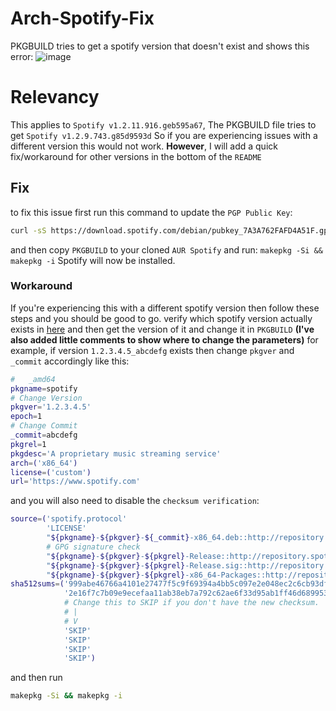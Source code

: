 # Arch-Spotify-Fix
PKGBUILD tries to get a spotify version that doesn't exist and shows this error: 
![image](https://github.com/Noft1337/Arch-Spotify-1.2.11.916.geb595a67-Fix/assets/101609620/5bfaa393-7e17-4169-ab40-168bdb5c0437)


# Relevancy
This applies to `Spotify v1.2.11.916.geb595a67`, 
The PKGBUILD file tries to get `Spotify v1.2.9.743.g85d9593d`
So if you are experiencing issues with a different version this would not work. 
**However**, I will add a quick fix/workaround for other versions in the bottom of the `README`

## Fix
to fix this issue first run this command to update the `PGP Public Key`:
```bash
curl -sS https://download.spotify.com/debian/pubkey_7A3A762FAFD4A51F.gpg | gpg --import -
```
and then copy `PKGBUILD` to your cloned `AUR Spotify` and run:
`makepkg -Si && makepkg -i` 
Spotify will now be installed.

### Workaround 
If you're experiencing this with a different spotify version then follow these steps and you should be good to go.
verify which spotify version actually exists in [here](http://repository.spotify.com/pool/non-free/s/spotify-client/)
and then get the version of it and change it in `PKGBUILD` **(I've also added little comments to show where to change the parameters)**
for example, if version `1.2.3.4.5_abcdefg` exists then change `pkgver` and `_commit` accordingly like this:
```bash
#   _amd64
pkgname=spotify
# Change Version
pkgver='1.2.3.4.5'
epoch=1
# Change Commit 
_commit=abcdefg
pkgrel=1
pkgdesc='A proprietary music streaming service'
arch=('x86_64')
license=('custom')
url='https://www.spotify.com'
```
and you will also need to disable the `checksum verification`:
```bash
source=('spotify.protocol'
        'LICENSE'
        "${pkgname}-${pkgver}-${_commit}-x86_64.deb::http://repository.spotify.com/pool/non-free/s/spotify-client/spotify-client_${pkgver}.${_commit}_amd64.deb"
        # GPG signature check
        "${pkgname}-${pkgver}-${pkgrel}-Release::http://repository.spotify.com/dists/testing/Release"
        "${pkgname}-${pkgver}-${pkgrel}-Release.sig::http://repository.spotify.com/dists/testing/Release.gpg"
        "${pkgname}-${pkgver}-${pkgrel}-x86_64-Packages::http://repository.spotify.com/dists/testing/non-free/binary-amd64/Packages")
sha512sums=('999abe46766a4101e27477f5c9f69394a4bb5c097e2e048ec2c6cb93dfa1743eb436bde3768af6ba1b90eaac78ea8589d82e621f9cbe7d9ab3f41acee6e8ca20'
            '2e16f7c7b09e9ecefaa11ab38eb7a792c62ae6f33d95ab1ff46d68995316324d8c5287b0d9ce142d1cf15158e61f594e930260abb8155467af8bc25779960615'
            # Change this to SKIP if you don't have the new checksum.
            # |
            # V
            'SKIP'
            'SKIP'
            'SKIP'
            'SKIP')
```
and then run
```bash
makepkg -Si && makepkg -i
```
